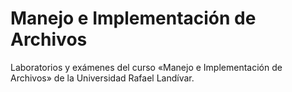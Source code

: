 # Manejo e Implementación de Archivos
 Laboratorios y exámenes del curso «Manejo e Implementación de Archivos» de la Universidad Rafael Landívar.

